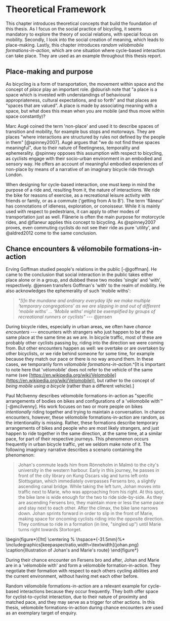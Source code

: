 # Theoretical Framework

This chapter introduces theoretical concepts that build the foundation of this thesis. As I focus on the social practice of bicycling, it seems mandatory to explore the theory of social relations, with special focus on mobility. Secondly, I look into the social creation of meaning, which leads to place-making. Lastly, this chapter introduces *random vélobmobile formations-in-action*, which are one situation where cycle-based interaction can take place. They are used as an example throughout this thesis report.

## Place-making and purpose

As bicycling is a form of transportation, the movement within space and the concept of *place* play an important role. @dourish note that "a place is a space which is invested with understandings of behavioural appropriateness, cultural expectations, and so forth" and that places are "spaces that are valued". A place is made by associating meaning with a space, but what does this mean when you are mobile (and thus move within space constantly)?

Marc Augé coined the term 'non-place' and used it to describe spaces of transition and mobility, for example bus stops and motorways. They are places "where interactions are structured by rules not defined by the people in them" [@spinney2007]. Augé argues that "we do not find these spaces meaningful", due to their nature of fleetingness, temporality and ephemerality. @spinney opposes this assumption with respect to bicycling, as cyclists engage with their socio-urban environment in an embodied and sensory way. He offers an account of meaningful embodied experiences of non-place by means of a narrative of an imaginary bicycle ride through London.

When designing for cycle-based interaction, one must keep in mind the purpose of a ride and, resulting from it, the nature of interactions. We ride the bike for reasons of exercise, as a recreational leisure activity with friends or family, or as a commute ('getting from A to B'). The term 'flâneur' has connotations of idleness, exploration, or conoisseur. While it is mainly used with respect to pedestrians, it can apply to other modes of transportation just as well. Flânerie is often the main purpose for motorcycle rides, and @flaneur applies this concept to bicycling. As @spinney2007 proves, even commuting cyclists do not see their ride as pure 'utility', and @aldred2012 come to the same conclusion.

## Chance encounters & vélomobile formations-in-action

Erving Goffman studied people's relations in the public [-@goffman]. He came to the conclusion that social interaction in the public takes either place alone or in a group, and dubbed these two modes 'single' and 'with', respectively. @jensen transfers Goffman's 'with' to the realm of mobility. He also acknowledges the ephemerality of such 'mobile withs':

> *"[I]n the mundane and ordinary everyday life we make multiple ‘temporary congregations’ as we are slipping in and out of different ‘mobile withs’ ... ‘Mobile withs’ might be exemplified by groups of recreational runners or cyclists"* --- @jensen

During bicycle rides, especially in urban areas, we often have *chance encounters* --- encounters with strangers who just happen to be at the same place at the same time as we are. In bicycle traffic, most of these are probably other cyclists passing by, riding into the direction we were coming from. But other encounters happen as well: we overtake or are overtaken by other bicyclists, or we ride behind someone for some time, for example because they match our pace or there is no way around them. In these cases, we temporarily form *vélomobile formations-in-action*.^[It is important to note here that 'vélomobile' does not refer to the vehicle of the same name (see [https://en.wikipedia.org/wiki/Velomobile](https://en.wikipedia.org/wiki/Velomobile)), but rather to the concept of *being mobile using a bicycle* (rather than a different vehicle).]

Paul McIlvenny describes vélomobile formations-in-action as "specific arrangements of bodies on
bikes and configurations of a 'vélomobile with'" [-@mcilvenny]. His work focuses on two or more people on bikes *intentionally* riding together and trying to maintain a conversation. In chance encounters, however, these vélomobile formations-in-action are random, as the intentionality is missing. Rather, these formations describe temporary arrangements of bikes and people who are most likely strangers, and just happen to ride together in the same direction, at the same time, at a similar pace, for part of their respective journeys. This phenomenon occurs frequently in urban bicycle traffic, yet we seldom make note of it. The following imaginary narrative describes a scenario containing the phenomenon:

> Johan's commute leads him from Rönneholm in Malmö to the city's university in the western harbour. Early in this journey, he passes in front of the city library on Kung Oscars väg and turns left onto Slottsgatan, which immediately overpasses Fersens bro, a slightly ascending canal bridge. While taking the left turn, Johan moves into traffic next to Marie, who was approaching from his right. At this spot, the bike lane is wide enough for the two to ride side-by-side. As they are ascending Fersens bro, they maintain more or less the same pace and stay next to each other. After the climax, the bike lane narrows down. Johan sprints forward in order to slip in the front of Marie, making space for oncoming cyclists riding into the opposite direction. They continue to ride in a formation (in line, "singled up") until Marie turns right towards Stortorget.

\begin{figure*}[!ht]
  \centering
%  \hspace*{-31.5mm}%*
  \includegraphics[keepaspectratio,width=\textwidth]{johan.png}
  \caption{Illustration of Johan's and Marie's route}
\end{figure*}

During their chance encounter on Fersens bro and after, Johan and Marie are in a 'vélomobile with' and form a vélomobile formation-in-action. They negotiate their formation with respect to each others cycling abilities and the current environment, without having met each other before.

Random vélomobile formations-in-action are a relevant example for cycle-based interactions because they occur frequently. They both offer space for cyclist-to-cyclist interaction, due to their nature of proximity and matched pace, and they may serve as a trigger for other actions. In this thesis, vélomobile formations-in-action during chance encounters are used as an exemplary target of enquiry.


